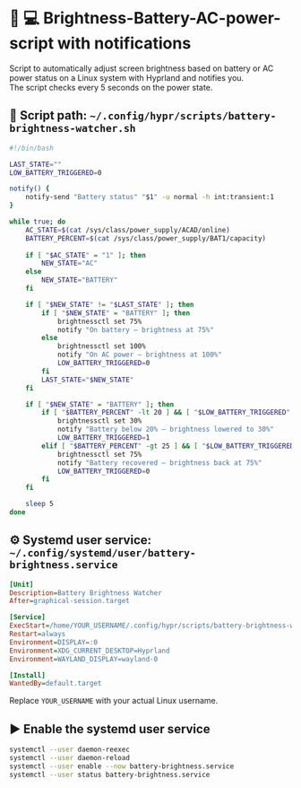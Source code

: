 # :battery: :computer: Brightness-Battery-AC-power-script with notifications

Script to automatically adjust screen brightness based on battery or AC power status on a Linux system with Hyprland and notifies you.\
The script checks every 5 seconds on the power state.

## 📜 Script path: `~/.config/hypr/scripts/battery-brightness-watcher.sh`

```bash
#!/bin/bash

LAST_STATE=""
LOW_BATTERY_TRIGGERED=0

notify() {
    notify-send "Battery status" "$1" -u normal -h int:transient:1
}

while true; do
    AC_STATE=$(cat /sys/class/power_supply/ACAD/online)
    BATTERY_PERCENT=$(cat /sys/class/power_supply/BAT1/capacity)
    
    if [ "$AC_STATE" = "1" ]; then
        NEW_STATE="AC"
    else
        NEW_STATE="BATTERY"
    fi

    if [ "$NEW_STATE" != "$LAST_STATE" ]; then
        if [ "$NEW_STATE" = "BATTERY" ]; then
            brightnessctl set 75%
            notify "On battery – brightness at 75%"
        else
            brightnessctl set 100%
            notify "On AC power – brightness at 100%"
            LOW_BATTERY_TRIGGERED=0
        fi
        LAST_STATE="$NEW_STATE"
    fi

    if [ "$NEW_STATE" = "BATTERY" ]; then
        if [ "$BATTERY_PERCENT" -lt 20 ] && [ "$LOW_BATTERY_TRIGGERED" -eq 0 ]; then
            brightnessctl set 30%
            notify "Battery below 20% – brightness lowered to 30%"
            LOW_BATTERY_TRIGGERED=1
        elif [ "$BATTERY_PERCENT" -gt 25 ] && [ "$LOW_BATTERY_TRIGGERED" -eq 1 ]; then
            brightnessctl set 75%
            notify "Battery recovered – brightness back at 75%"
            LOW_BATTERY_TRIGGERED=0
        fi
    fi

    sleep 5
done
```

## ⚙️ Systemd user service: `~/.config/systemd/user/battery-brightness.service`

```ini
[Unit]
Description=Battery Brightness Watcher
After=graphical-session.target

[Service]
ExecStart=/home/YOUR_USERNAME/.config/hypr/scripts/battery-brightness-watcher.sh
Restart=always
Environment=DISPLAY=:0
Environment=XDG_CURRENT_DESKTOP=Hyprland
Environment=WAYLAND_DISPLAY=wayland-0

[Install]
WantedBy=default.target
```

Replace `YOUR_USERNAME` with your actual Linux username.

## ▶️ Enable the systemd user service

```bash
systemctl --user daemon-reexec
systemctl --user daemon-reload
systemctl --user enable --now battery-brightness.service
systemctl --user status battery-brightness.service
```
